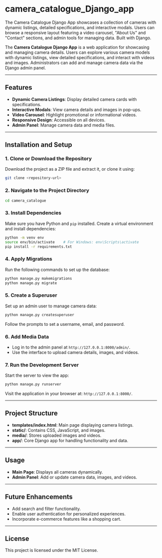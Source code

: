 # camera_catalogue_Django_app
The Camera Catalogue Django App showcases a collection of cameras with dynamic listings, detailed specifications, and interactive modals. Users can browse a responsive layout featuring a video carousel, "About Us" and "Contact" sections, and admin tools for managing data. Built with Django. 

The **Camera Catalogue Django App** is a web application for showcasing and managing camera details. Users can explore various camera models with dynamic listings, view detailed specifications, and interact with videos and images. Administrators can add and manage camera data via the Django admin panel.

---

## Features
- **Dynamic Camera Listings**: Display detailed camera cards with specifications.
- **Interactive Modals**: View camera details and images in pop-ups.
- **Video Carousel**: Highlight promotional or informational videos.
- **Responsive Design**: Accessible on all devices.
- **Admin Panel**: Manage camera data and media files.

---

## Installation and Setup

### 1. Clone or Download the Repository
Download the project as a ZIP file and extract it, or clone it using:
```bash
git clone <repository-url>
```

### 2. Navigate to the Project Directory
```bash
cd camera_catalogue
```

### 3. Install Dependencies
Make sure you have Python and `pip` installed. Create a virtual environment and install dependencies:
```bash
python -m venv env
source env/bin/activate    # For Windows: env\Scripts\activate
pip install -r requirements.txt
```

### 4. Apply Migrations
Run the following commands to set up the database:
```bash
python manage.py makemigrations
python manage.py migrate
```

### 5. Create a Superuser
Set up an admin user to manage camera data:
```bash
python manage.py createsuperuser
```
Follow the prompts to set a username, email, and password.

### 6. Add Media Data
- Log in to the admin panel at `http://127.0.0.1:8000/admin/`.
- Use the interface to upload camera details, images, and videos.

### 7. Run the Development Server
Start the server to view the app:
```bash
python manage.py runserver
```

Visit the application in your browser at: `http://127.0.0.1:8000/`.

---

## Project Structure
- **templates/index.html**: Main page displaying camera listings.
- **static/**: Contains CSS, JavaScript, and images.
- **media/**: Stores uploaded images and videos.
- **app/**: Core Django app for handling functionality and data.

---

## Usage
- **Main Page**: Displays all cameras dynamically.
- **Admin Panel**: Add or update camera data, images, and videos.

---

## Future Enhancements
- Add search and filter functionality.
- Enable user authentication for personalized experiences.
- Incorporate e-commerce features like a shopping cart.

---

## License
This project is licensed under the MIT License.
